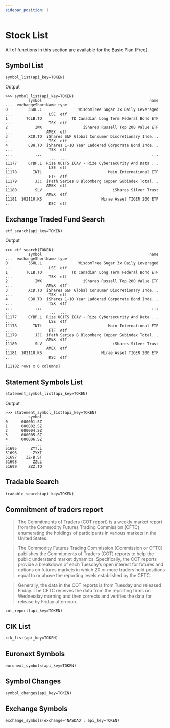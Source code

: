 ```yaml
---
sidebar_position: 1
---
```


# Stock List
All of functions in this section are available for the Basic Plan (Free).

## Symbol List
```
symbol_list(api_key=TOKEN)
```

Output
```
>>> symbol_list(api_key=TOKEN)
          symbol                                               name  ...  exchangeShortName type
0         3SUL.L                WisdomTree Sugar 3x Daily Leveraged  ...                LSE  etf
1        TCLB.TO             TD Canadian Long Term Federal Bond ETF  ...                TSX  etf
2            IWX                  iShares Russell Top 200 Value ETF  ...               AMEX  etf
3         XCD.TO  iShares S&P Global Consumer Discretionary Inde...  ...                TSX  etf
4         CBH.TO  iShares 1-10 Year Laddered Corporate Bond Inde...  ...                TSX  etf
...          ...                                                ...  ...                ...  ...
11177     CYBP.L  Rize UCITS ICAV - Rize Cybersecurity And Data ...  ...                LSE  etf
11178       INTL                             Main International ETF  ...                ETF  etf
11179        JJC  iPath Series B Bloomberg Copper Subindex Total...  ...               AMEX  etf
11180        SLV                               iShares Silver Trust  ...               AMEX  etf
11181  102110.KS                          Mirae Asset TIGER 200 ETF  ...                KSC  etf
```

## Exchange Traded Fund Search
```
etf_search(api_key=TOKEN)
```

Output
```
>>> etf_search(TOKEN)
          symbol                                               name  ...  exchangeShortName type
0         3SUL.L                WisdomTree Sugar 3x Daily Leveraged  ...                LSE  etf
1        TCLB.TO             TD Canadian Long Term Federal Bond ETF  ...                TSX  etf
2            IWX                  iShares Russell Top 200 Value ETF  ...               AMEX  etf
3         XCD.TO  iShares S&P Global Consumer Discretionary Inde...  ...                TSX  etf
4         CBH.TO  iShares 1-10 Year Laddered Corporate Bond Inde...  ...                TSX  etf
...          ...                                                ...  ...                ...  ...
11177     CYBP.L  Rize UCITS ICAV - Rize Cybersecurity And Data ...  ...                LSE  etf
11178       INTL                             Main International ETF  ...                ETF  etf
11179        JJC  iPath Series B Bloomberg Copper Subindex Total...  ...               AMEX  etf
11180        SLV                               iShares Silver Trust  ...               AMEX  etf
11181  102110.KS                          Mirae Asset TIGER 200 ETF  ...                KSC  etf

[11182 rows x 6 columns]
```

## Statement Symbols List
```
statement_symbol_list(api_key=TOKEN)
```

Output

```
>>> statement_symbol_list(api_key=TOKEN)
          symbol
0      000001.SZ
1      000002.SZ
2      000004.SZ
3      000005.SZ
4      000006.SZ
...          ...
51695      ZYT.L
51696       ZYXI
51697    ZZ-B.ST
51698       ZZLL
51699     ZZZ.TO
```

## Tradable Search
```
tradable_search(api_key=TOKEN)
```

## Commitment of traders report
> The Commitments of Traders (COT report) is a weekly market report from the Commodity Futures Trading Commission (CFTC) enumerating the holdings of participants in various markets in the United States.

> The Commodity Futures Trading Commission (Commission or CFTC) publishes the Commitments of Traders (COT) reports to help the public understand market dynamics. Specifically, the COT reports provide a breakdown of each Tuesday’s open interest for futures and options on futures markets in which 20 or more traders hold positions equal to or above the reporting levels established by the CFTC.

> Generally, the data in the COT reports is from Tuesday and released Friday. The CFTC receives the data from the reporting firms on Wednesday morning and then corrects and verifies the data for release by Friday afternoon.

```
cot_report(api_key=TOKEN)
```

## CIK List
```
cik_list(api_key=TOKEN)
```

## Euronext Symbols
```
euronext_symbols(api_key=TOKEN)
```

## Symbol Changes
```
symbol_changes(api_key=TOKEN)
```

## Exchange Symbols
```
exchange_symbols(exchange='NASDAQ', api_key=TOKEN)
```
